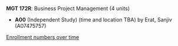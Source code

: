 **MGT 172R**: Business Project Management (4 units)

- **A00** (Independent Study) (time and location TBA) by Erat, Sanjiv (A07475757)

[Enrollment numbers over time](./MGT172R.tsv)
